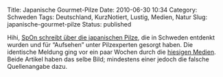 Title: Japanische Gourmet-Pilze
Date: 2010-06-30 10:34
Category: Schweden
Tags: Deutschland, KurzNotiert, Lustig, Medien, Natur
Slug: japanische-gourmet-pilze
Status: published

Hihi, [SpOn schreibt über die japanischen
Pilze](http://www.spiegel.de/wissenschaft/natur/0,1518,703531,00.html),
die in Schweden entdenkt wurden und für “Aufsehen” unter Pilzexperten
gesorgt haben. Die identische Meldung ging vor ein paar Wochen durch die
[hiesigen
Medien](http://www.dn.se/nyheter/vetenskap/rart-svampfynd-i-norr-1.1117839).
Beide Artikel haben das selbe Bild; mindestens einer jedoch die falsche
Quellenangabe dazu.

